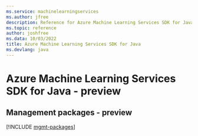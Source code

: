 ```yaml
---
ms.service: machinelearningservices
ms.author: jfree
description: Reference for Azure Machine Learning Services SDK for Java
ms.topic: reference
author: joshfree
ms.data: 10/03/2022
title: Azure Machine Learning Services SDK for Java
ms.devlang: java
---
```

# Azure Machine Learning Services SDK for Java - preview

## Management packages - preview
[!INCLUDE [mgmt-packages](machine-learning-services-mgmt-index.md)]